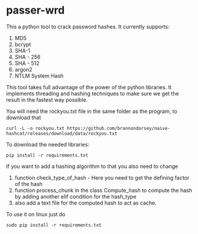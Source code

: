 # passer-wrd

This a python tool to crack password hashes.
It currently supports:
1. MD5
2. bcrypt
3. SHA-1
4. SHA - 256
5. SHA - 512
6. argon2
7. NTLM System Hash

This tool takes full advantage of the power of the python libraries. 
It implements threading and hashing techniques to make sure we get the result in the fastest way possible.

You will need the rockyou.txt file in the same folder as the program, to download that

```
curl -L -o rockyou.txt https://github.com/brannondorsey/naive-hashcat/releases/download/data/rockyou.txt
```


To download the needed libraries: 

```
pip install -r requirements.txt
```

If you want to add a hashing algorithm to that you also need to change
1. function check_type_of_hash - Here you need to get the defining factor of the hash
2. function process_chunk in the class Compute_hash to compute the hash by adding another elif condition for the hash_type
3. also add a text file for the computed hash to act as cache.

To use it on linux just do
```
sudo pip install -r requirements.txt
```

